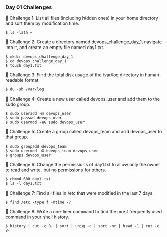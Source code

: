 ### Day 01 Challenges



🔹 Challenge 1: List all files (including hidden ones) in your home directory and sort them by modification time.

    $ ls -lath ~

🔹 Challenge 2: Create a directory named devops_challenge_day_1, navigate into it, and create an empty file named day1.txt.

    $ mkdir devops_challenge_day_1
    $ cd devops_challenge_day_1
    $ touch day1.txt

🔹 Challenge 3: Find the total disk usage of the /var/log directory in human-readable format.

    $ du -sh /var/log

🔹 Challenge 4: Create a new user called devops_user and add them to the sudo group.

    $ sudo useradd -m devops_user
    $ sudo passwd devops_user
    $ sudo usermod -aG sudo devops_user   

🔹 Challenge 5: Create a group called devops_team and add devops_user to that group.

    $ sudo groupadd devops_team
    $ sudo usermod -G devops_team devops_user
    $ groups devops_user
    

🔹 Challenge 6: Change the permissions of day1.txt to allow only the owner to read and write, but no permissions for others.

    $ chmod 600 day1.txt
    $ ls -l day1.txt

🔹 Challenge 7: Find all files in /etc that were modified in the last 7 days.

    $ find /etc -type f -mtime -7

🔹 Challenge 8: Write a one-liner command to find the most frequently used command in your shell history.

    $ history | cut -c 8- | sort | uniq -c | sort -nr | head -1 | cut -c 8-
 
